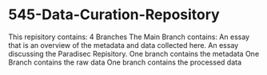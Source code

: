 # 545-Data-Curation-Repository
  This repisitory contains: 4 Branches
  The Main Branch contains: 
  An essay that is an overview of the metadata and data collected here.
  An essay discussing the Paradisec Repisitory.
  One branch contains the metadata
  One Branch contains the raw data 
  One branch contains the processed data
